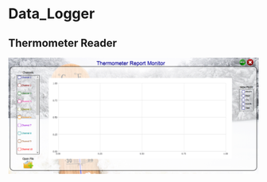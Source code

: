 # Data_Logger

## Thermometer Reader
![Thermometer Report Monitor sample](Thermometer_Reader/sample.png)
